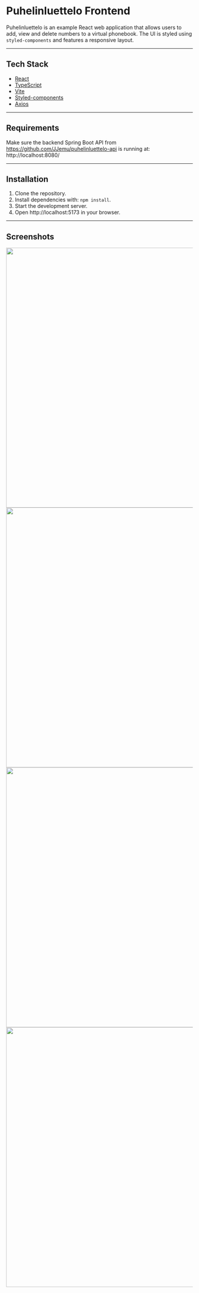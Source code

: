 # Puhelinluettelo Frontend

Puhelinluettelo is an example React web application that allows users to add, view and delete numbers to a virtual phonebook. The UI is styled using `styled-components` and features a responsive layout.

---

## Tech Stack

- [React](https://reactjs.org/)
- [TypeScript](https://www.typescriptlang.org/)
- [Vite](https://vitejs.dev/)
- [Styled-components](https://styled-components.com/)
- [Axios](https://axios-http.com/)

---

## Requirements

Make sure the backend Spring Boot API from https://github.com/JJemu/puhelinluettelo-api is running at:
http://localhost:8080/

---

## Installation

1. Clone the repository.
2. Install dependencies with: ```npm install```.
3. Start the development server.
4. Open http://localhost:5173 in your browser.

---

## Screenshots
<img src="https://github.com/user-attachments/assets/9d2e65b4-dad8-4bd5-8b3a-31653c199807" width="700">
<img src="https://github.com/user-attachments/assets/90cb6d7f-f4ce-4dd0-b3ba-44242bc09213" width="700">
<img src="https://github.com/user-attachments/assets/64f01f22-c872-48a3-b0ba-a5b6b179eafb" width="700">
<img src="https://github.com/user-attachments/assets/c867d0f8-ce7d-4127-a99e-875dc985f322" width="700">

